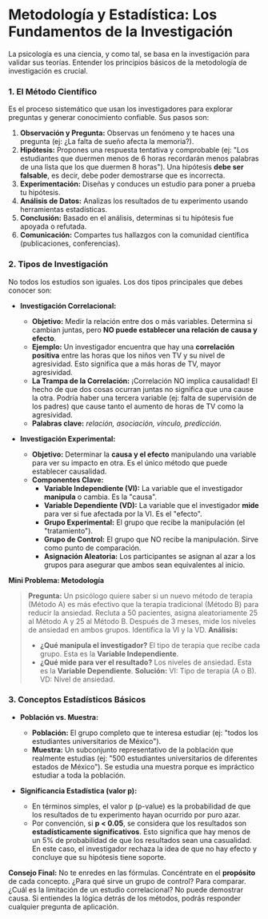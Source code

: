 # Metodología y Estadística: Los Fundamentos de la Investigación

La psicología es una ciencia, y como tal, se basa en la investigación para validar sus teorías. Entender los principios básicos de la metodología de investigación es crucial.

### 1. El Método Científico

Es el proceso sistemático que usan los investigadores para explorar preguntas y generar conocimiento confiable. Sus pasos son:
1.  **Observación y Pregunta:** Observas un fenómeno y te haces una pregunta (ej: ¿La falta de sueño afecta la memoria?).
2.  **Hipótesis:** Propones una respuesta tentativa y comprobable (ej: "Los estudiantes que duermen menos de 6 horas recordarán menos palabras de una lista que los que duermen 8 horas"). Una hipótesis **debe ser falsable**, es decir, debe poder demostrarse que es incorrecta.
3.  **Experimentación:** Diseñas y conduces un estudio para poner a prueba tu hipótesis.
4.  **Análisis de Datos:** Analizas los resultados de tu experimento usando herramientas estadísticas.
5.  **Conclusión:** Basado en el análisis, determinas si tu hipótesis fue apoyada o refutada.
6.  **Comunicación:** Compartes tus hallazgos con la comunidad científica (publicaciones, conferencias).

### 2. Tipos de Investigación

No todos los estudios son iguales. Los dos tipos principales que debes conocer son:

-   **Investigación Correlacional:**
    -   **Objetivo:** Medir la relación entre dos o más variables. Determina si cambian juntas, pero **NO puede establecer una relación de causa y efecto**.
    -   **Ejemplo:** Un investigador encuentra que hay una **correlación positiva** entre las horas que los niños ven TV y su nivel de agresividad. Esto significa que a más horas de TV, mayor agresividad.
    -   **La Trampa de la Correlación:** ¡Correlación NO implica causalidad! El hecho de que dos cosas ocurran juntas no significa que una cause la otra. Podría haber una tercera variable (ej: falta de supervisión de los padres) que cause tanto el aumento de horas de TV como la agresividad.
    -   **Palabras clave:** *relación, asociación, vínculo, predicción*.

-   **Investigación Experimental:**
    -   **Objetivo:** Determinar la **causa y el efecto** manipulando una variable para ver su impacto en otra. Es el único método que puede establecer causalidad.
    -   **Componentes Clave:**
        -   **Variable Independiente (VI):** La variable que el investigador **manipula** o cambia. Es la "causa".
        -   **Variable Dependiente (VD):** La variable que el investigador **mide** para ver si fue afectada por la VI. Es el "efecto".
        -   **Grupo Experimental:** El grupo que recibe la manipulación (el "tratamiento").
        -   **Grupo de Control:** El grupo que NO recibe la manipulación. Sirve como punto de comparación.
        -   **Asignación Aleatoria:** Los participantes se asignan al azar a los grupos para asegurar que ambos sean equivalentes al inicio.

**Mini Problema: Metodología**
> **Pregunta:** Un psicólogo quiere saber si un nuevo método de terapia (Método A) es más efectivo que la terapia tradicional (Método B) para reducir la ansiedad. Recluta a 50 pacientes, asigna aleatoriamente 25 al Método A y 25 al Método B. Después de 3 meses, mide los niveles de ansiedad en ambos grupos. Identifica la VI y la VD.
> **Análisis:**
> -   **¿Qué manipula el investigador?** El tipo de terapia que recibe cada grupo. Esta es la **Variable Independiente**.
> -   **¿Qué mide para ver el resultado?** Los niveles de ansiedad. Esta es la **Variable Dependiente**.
> **Solución:** VI: Tipo de terapia (A o B). VD: Nivel de ansiedad.

### 3. Conceptos Estadísticos Básicos

-   **Población vs. Muestra:**
    -   **Población:** El grupo completo que te interesa estudiar (ej: "todos los estudiantes universitarios de México").
    -   **Muestra:** Un subconjunto representativo de la población que realmente estudias (ej: "500 estudiantes universitarios de diferentes estados de México"). Se estudia una muestra porque es impráctico estudiar a toda la población.

-   **Significancia Estadística (valor p):**
    -   En términos simples, el valor p (p-value) es la probabilidad de que los resultados de tu experimento hayan ocurrido por puro azar.
    -   Por convención, si **p < 0.05**, se considera que los resultados son **estadísticamente significativos**. Esto significa que hay menos de un 5% de probabilidad de que los resultados sean una casualidad. En este caso, el investigador rechaza la idea de que no hay efecto y concluye que su hipótesis tiene soporte.

**Consejo Final:** No te enredes en las fórmulas. Concéntrate en el **propósito** de cada concepto. ¿Para qué sirve un grupo de control? Para comparar. ¿Cuál es la limitación de un estudio correlacional? No puede demostrar causa. Si entiendes la lógica detrás de los métodos, podrás responder cualquier pregunta de aplicación.